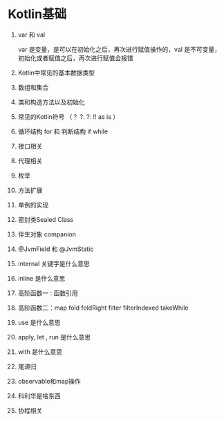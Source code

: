 # Kotlin基础

1. var 和 val 

   var 是变量，是可以在初始化之后，再次进行赋值操作的，val 是不可变量，初始化或者赋值之后，再次进行赋值会报错

2. Kotlin中常见的基本数据类型
3. 数组和集合
4. 类和构造方法以及初始化
5. 常见的Kotlin符号 （？ ?.   ?:  !!  as is ）
6. 循环结构 for  和 判断结构  if  while 
7. 接口相关
8. 代理相关
9. 枚举
10. 方法扩展
11. 单例的实现
12. 密封类Sealed Class
13. 伴生对象 companion 
14. @JvmField 和 @JvmStatic
15. internal 关键字是什么意思
16. inline 是什么意思
17. 高阶函数一 :  函数引用 
18. 高阶函数二：map fold  foldRight filter filterIndexed takeWhile
19.  use 是什么意思
20. apply, let , run 是什么意思
21. with 是什么意思
22. 尾递归
23. observable和map操作
24. 科利华是啥东西
25. 协程相关

